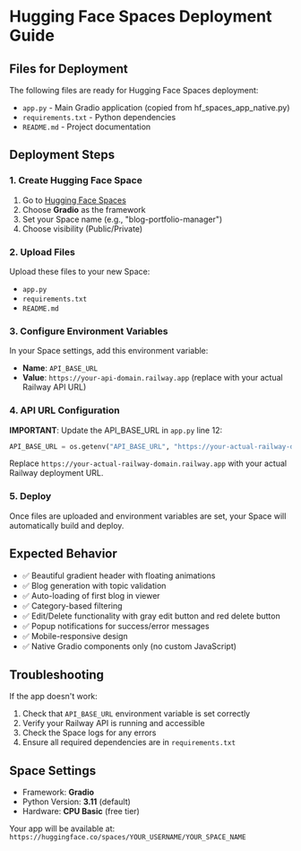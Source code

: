 # Hugging Face Spaces Deployment Guide

## Files for Deployment

The following files are ready for Hugging Face Spaces deployment:

- `app.py` - Main Gradio application (copied from hf_spaces_app_native.py)
- `requirements.txt` - Python dependencies
- `README.md` - Project documentation

## Deployment Steps

### 1. Create Hugging Face Space

1. Go to [Hugging Face Spaces](https://huggingface.co/new-space)
2. Choose **Gradio** as the framework
3. Set your Space name (e.g., "blog-portfolio-manager")
4. Choose visibility (Public/Private)

### 2. Upload Files

Upload these files to your new Space:
- `app.py`
- `requirements.txt` 
- `README.md`

### 3. Configure Environment Variables

In your Space settings, add this environment variable:
- **Name**: `API_BASE_URL`
- **Value**: `https://your-api-domain.railway.app` (replace with your actual Railway API URL)

### 4. API URL Configuration

**IMPORTANT**: Update the API_BASE_URL in `app.py` line 12:

```python
API_BASE_URL = os.getenv("API_BASE_URL", "https://your-actual-railway-domain.railway.app")
```

Replace `https://your-actual-railway-domain.railway.app` with your actual Railway deployment URL.

### 5. Deploy

Once files are uploaded and environment variables are set, your Space will automatically build and deploy.

## Expected Behavior

- ✅ Beautiful gradient header with floating animations
- ✅ Blog generation with topic validation
- ✅ Auto-loading of first blog in viewer
- ✅ Category-based filtering
- ✅ Edit/Delete functionality with gray edit button and red delete button
- ✅ Popup notifications for success/error messages
- ✅ Mobile-responsive design
- ✅ Native Gradio components only (no custom JavaScript)

## Troubleshooting

If the app doesn't work:
1. Check that `API_BASE_URL` environment variable is set correctly
2. Verify your Railway API is running and accessible
3. Check the Space logs for any errors
4. Ensure all required dependencies are in `requirements.txt`

## Space Settings

- Framework: **Gradio**
- Python Version: **3.11** (default)
- Hardware: **CPU Basic** (free tier)

Your app will be available at: `https://huggingface.co/spaces/YOUR_USERNAME/YOUR_SPACE_NAME`

